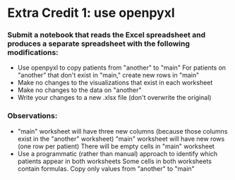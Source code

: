 # Extra Credit 1: use openpyxl

### Submit a notebook that reads the Excel spreadsheet and produces a separate spreadsheet with the following modifications:
* Use openpyxl to copy patients from "another" to "main"
For patients on "another" that don't exist in "main," create new rows in "main"
* Make no changes to the visualizations that exist in each worksheet
* Make no changes to the data on "another"
* Write your changes to a new .xlsx file (don't overwrite the original)

### Observations:
* "main" worksheet will have three new columns (because those columns exist in the "another" worksheet)
"main" worksheet will have new rows (one row per patient)
There will be empty cells in "main" worksheet
* Use a programmatic (rather than manual) approach to identify which patients appear in both worksheets
Some cells in both worksheets contain formulas. Copy only values from "another" to "main"
